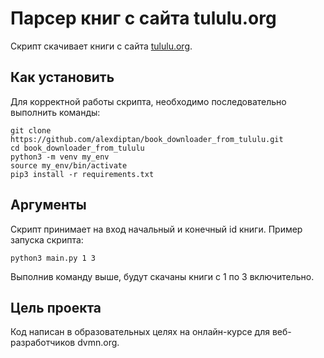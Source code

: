 # Парсер книг с сайта tululu.org
Скрипт скачивает книги с сайта [tululu.org](tululu.org).

## Как установить
Для корректной работы скрипта, необходимо последовательно выполнить команды:
```
git clone https://github.com/alexdiptan/book_downloader_from_tululu.git
cd book_downloader_from_tululu
python3 -m venv my_env
source my_env/bin/activate
pip3 install -r requirements.txt
```

## Аргументы
Скрипт принимает на вход начальный и конечный id книги.
Пример запуска скрипта: 
```
python3 main.py 1 3
```
Выполнив команду выше, будут скачаны книги с 1 по 3 включительно.

## Цель проекта
Код написан в образовательных целях на онлайн-курсе для веб-разработчиков dvmn.org.